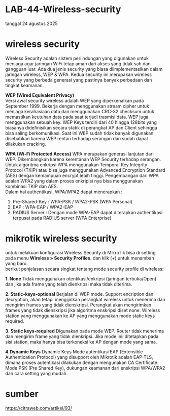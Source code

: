 # LAB-44-Wireless-security
tanggal 24 agustus 2025

# wireless security
Wireless Security adalah sistem perlindungan yang digunakan untuk menjaga agar jaringan WiFi tetap aman dari akses yang tidak sah dan gangguan luar. Ada dua jenis security yang biasa diimplementasikan dalam jaringan wireless, WEP & WPA. Kedua security ini merupakan wireless security yang berbeda generasi yang pastinya banyak perbedaan dan tingkat keamanan.

**WEP (Wired Equivalent Privacy)**   
Versi awal security wireless adalah WEP yang diperkenalkan pada September 1999. Bekerja dengan menggunakan stream cipher untuk menjaga kerahasiaan data dan menggunakan CRC-32 checksum untuk memastikan keutuhan data pada saat terjadi trasmisi data. WEP juga menggunakan sebuah key. WEP Keys terdiri dari 40 hingga 128bits yang biasanya didefinisikan secara statik di perangkat AP dan Client sehingga bisa saling berkomunikasi. Saat ini WEP sudah tidak banyak digunakan disebabkan karena WEP rentan terhadap serangan dan sudah dapat dilakukan cracking.

**WPA (Wi-Fi Protected Access)**
WPA merupakan generasi lanjutan dari WEP. Dikembangkan karena kerentanan WEP Security terhadap serangan. Untuk algoritma enkripsi WPA menggunakan Temporal Key Integrity Protocol (TKIP) atau bisa juga menggunakan Advanced Encryption Standard (AES) dengan kemampuan encrypt lebih tinggi. Pengembangan dari WPA adalah WPA2 yang dalam proses enkripisi nya bisa menggunakan kombinasi TKIP dan AES.   
Dalam hal authentikasi, WPA/WPA2 dapat menerapkan :
1. Pre-Shared-Key : WPA-PSK / WPA2-PSK  (WPA Personal)
2. EAP : WPA-EAP / WPA2-EAP
3. RADIUS Server : Dengan mode WPA-EAP dapat diterapkan authentikasi terpusat pada RADIUS server (WPA Enterprise)

# mikrotik wireless security
untuk melakuan konfigurasi Wireless Security di MikroTik bisa di setting pada menu **Wireless > Security Profiles.** dan klik (+) untuk menambah yang baru.   
berikut penjelasan secara singkat tentang mode security profile di wireless:

  **1. None**	Tidak menggunakan otentikasi/enkripsi (jaringan terbuka/Open) dan jika ada frame yang telah dienkripsi maka tidak diterima. 
 
  **2. Static-keys-optional** Berjalan di WEP mode. Support encription dan decryption, akan tetapi mengijinkan perangkat wireless untuk menerima dan mengirim frames yang tidak dienskripsi. Perangkat akan mengirimkan frames yang tidak dienskripsi jika algoritma enskripsi diset none. Wireless station yang menggunakan ke AP yang menggunakan mode static keys required.   
 
  **3. Static keys-required** Digunakan pada mode WEP. Router tidak menerima dan mengirim frame yang tidak dienkripsi. Jika mode inii ditetapkan pada sisi station, maka hanya bisa terkoneksi ke AP dengan mode yang sama.   
 
  **4.Dynamic Keys** Dynamic Keys Mode autentikasi EAP (Extensible Authentication Protocol) yang disupport oleh Mikrotik adalah EAP-TLS, dimana proses autentikasi dilakukan dengan mengunakan CA Certificate. Mode PSK (Pre Shared Key), dukungan keamanan dari enskripsi WPA/WPA2 dan cara setting yang mudah.  



# sumber 
https://citraweb.com/artikel/93/
